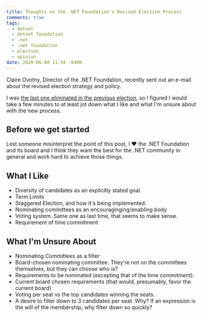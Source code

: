 ```yaml
---
title: Thoughts on the .NET Foundation's Revised Election Process
comments: true
tags:
  - dotnet
  - dotnet foundation
  - .net
  - .net foundation
  - election
  - opinion
date: 2020-06-08 11:34 -0400
---
```

Claire Ovotny, Director of the .NET Foundation, recently sent out an e-mail about the revised election strategy and policy.

I was [the last one eliminated in the previous election](https://seankilleen.com/2019/05/that-time-almost-became-dotnet-fdn-board-member/), so I figured I would take a few minutes to at least jot down what I like and what I'm unsure about with the new process.

## Before we get started

Lest someone misinterpret the point of this post, I :heart: the .NET Foundation and its board and I think they want the best for the .NET community in general and work hard to achieve those things.

## What I Like

* Diversity of candidates as an explicitly stated goal.
* Term Limits
* Staggered Election, and how it's being implemented.
* Nominating committees as an encouraginging/enabling body 
* Voting system. Same one as last time, that seems to make sense.
* Requirement of time commitment

## What I'm Unsure About

* Nominating Committees as a filter 
* Board-chosen nominating committee. They're not on the committees themselves, but they can choose who is?
* Requirements to be nominated (excepting that of the time commitment). 
* Current board chosen requirements (that would, presumably, favor the current board)
* Voting per seat vs the top candidates winning the seats.
* A desire to filter down to 3 candidates per seat. Why? If an expression is the will of the membership, why filter down so quickly?